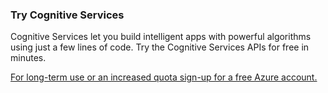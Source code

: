 ### Try Cognitive Services
Cognitive Services let you build intelligent apps with powerful algorithms using just a few lines of code. 
Try the Cognitive Services APIs for free in minutes.

[For long-term use or an increased quota sign-up for a free Azure account.](https://azure.microsoft.com/en-in/free/ai/)
